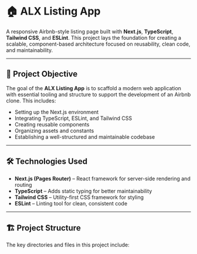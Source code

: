 # 🏠 ALX Listing App

A responsive Airbnb-style listing page built with **Next.js**, **TypeScript**, **Tailwind CSS**, and **ESLint**. This project lays the foundation for creating a scalable, component-based architecture focused on reusability, clean code, and maintainability.

---

## 🎯 Project Objective

The goal of the **ALX Listing App** is to scaffold a modern web application with essential tooling and structure to support the development of an Airbnb clone. This includes:

- Setting up the Next.js environment
- Integrating TypeScript, ESLint, and Tailwind CSS
- Creating reusable components
- Organizing assets and constants
- Establishing a well-structured and maintainable codebase

---

## 🛠️ Technologies Used

- **Next.js (Pages Router)** – React framework for server-side rendering and routing
- **TypeScript** – Adds static typing for better maintainability
- **Tailwind CSS** – Utility-first CSS framework for styling
- **ESLint** – Linting tool for clean, consistent code

---

## 🏗️ Project Structure

The key directories and files in this project include:
